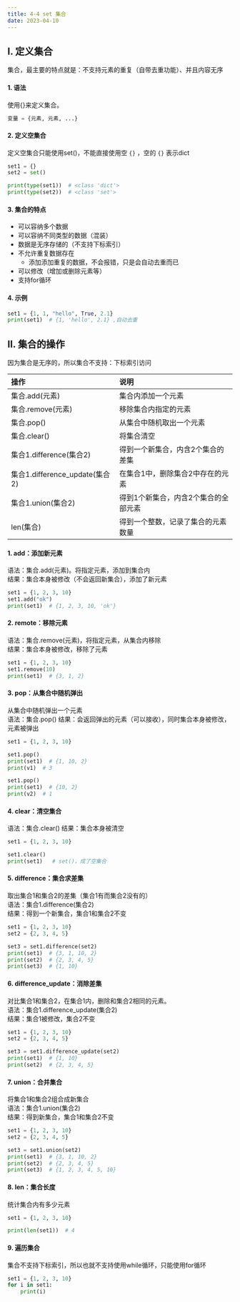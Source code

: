 ```yaml
---
title: 4-4 set 集合
date: 2023-04-10
---
```


## Ⅰ. 定义集合
集合，最主要的特点就是：不支持元素的重复（自带去重功能）、并且内容无序

#### 1. 语法
使用{}来定义集合。
```python
变量 = {元素, 元素, ...}
```

#### 2. 定义空集合
定义空集合只能使用set()，不能直接使用空 `{}` ，空的 `{}` 表示dict
```python
set1 = {}
set2 = set()

print(type(set1))  # <class 'dict'>
print(type(set2))  # <class 'set'>
```

#### 3. 集合的特点
- 可以容纳多个数据
- 可以容纳不同类型的数据（混装）
- 数据是无序存储的（不支持下标索引）
- 不允许重复数据存在
    - 添加添加重复的数据，不会报错，只是会自动去重而已
- 可以修改（增加或删除元素等）
- 支持for循环

#### 4. 示例
```python
set1 = {1, 1, "hello", True, 2.1}
print(set1)  # {1, 'hello', 2.1} ,自动去重

```


## Ⅱ. 集合的操作
因为集合是无序的，所以集合不支持：下标索引访问

| 操作                          | 说明                  |
| :-------------------------- | :------------------ |
| 集合.add(元素)                  | 集合内添加一个元素           |
| 集合.remove(元素)               | 移除集合内指定的元素          |
| 集合.pop()                    | 从集合中随机取出一个元素        |
| 集合.clear()                  | 将集合清空               |
| 集合1.difference(集合2)         | 得到一个新集合，内含2个集合的差集   |
| 集合1.difference\_update(集合2) | 在集合1中，删除集合2中存在的元素   |
| 集合1.union(集合2)              | 得到1个新集合，内含2个集合的全部元素 |
| len(集合)                     | 得到一个整数，记录了集合的元素数量   |

#### 1. add：添加新元素
语法：集合.add(元素)。将指定元素，添加到集合内  
结果：集合本身被修改（不会返回新集合），添加了新元素

```python
set1 = {1, 2, 3, 10}
set1.add("ok")
print(set1)  # {1, 2, 3, 10, 'ok'}
```

#### 2. remote：移除元素
语法：集合.remove(元素)，将指定元素，从集合内移除  
结果：集合本身被修改，移除了元素

```python
set1 = {1, 2, 3, 10}
set1.remove(10)
print(set1)  # {3, 1, 2}
```

#### 3. pop：从集合中随机弹出
从集合中随机弹出一个元素   
语法：集合.pop() 
结果：会返回弹出的元素（可以接收），同时集合本身被修改，元素被弹出

```python
set1 = {1, 2, 3, 10}

set1.pop() 
print(set1)  # {1, 10, 2}
print(v1)  # 3

set1.pop()  
print(set1)  # {10, 2}
print(v2)  # 1
```

#### 4. clear：清空集合
语法：集合.clear()
结果：集合本身被清空
```python
set1 = {1, 2, 3, 10}

set1.clear()
print(set1)   # set()，成了空集合
```

#### 5. difference：集合求差集
取出集合1和集合2的差集（集合1有而集合2没有的）    
语法：集合1.difference(集合2)   
结果：得到一个新集合，集合1和集合2不变
```python
set1 = {1, 2, 3, 10}
set2 = {2, 3, 4, 5}

set3 = set1.difference(set2)
print(set1)  # {3, 1, 10, 2}
print(set2)  # {2, 3, 4, 5}
print(set3)  # {1, 10}
```

#### 6. difference_update：消除差集
对比集合1和集合2，在集合1内，删除和集合2相同的元素。  
语法：集合1.difference_update(集合2)  
结果：集合1被修改，集合2不变

```python
set1 = {1, 2, 3, 10}
set2 = {2, 3, 4, 5}

set3 = set1.difference_update(set2)
print(set1)  # {1, 10}
print(set2)  # {2, 3, 4, 5}
```

#### 7. union：合并集合
将集合1和集合2组合成新集合  
语法：集合1.union(集合2)  
结果：得到新集合，集合1和集合2不变

```python
set1 = {1, 2, 3, 10}
set2 = {2, 3, 4, 5}

set3 = set1.union(set2)
print(set1)  # {3, 1, 10, 2}
print(set2)  # {2, 3, 4, 5}
print(set3)  # {1, 2, 3, 4, 5, 10}

```

#### 8. len：集合长度
统计集合内有多少元素  

```python
set1 = {1, 2, 3, 10}

print(len(set1))  # 4
```

#### 9. 遍历集合
集合不支持下标索引，所以也就不支持使用while循环，只能使用for循环
```python
set1 = {1, 2, 3, 10}
for i in set1:
    print(i)
```

